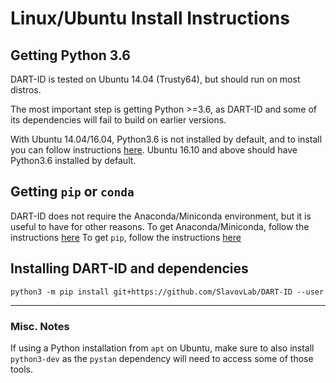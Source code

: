 # Linux/Ubuntu Install Instructions

## Getting Python 3.6

DART-ID is tested on Ubuntu 14.04 (Trusty64), but should run on most distros. 

The most important step is getting Python >=3.6, as DART-ID and some of its dependencies will fail to build on earlier versions.

With Ubuntu 14.04/16.04, Python3.6 is not installed by default, and to install you can follow instructions 
[here](https://askubuntu.com/questions/865554/how-do-i-install-python-3-6-using-apt-get). 
Ubuntu 16.10 and above should have Python3.6 installed by default.

## Getting `pip` or `conda`

DART-ID does not require the Anaconda/Miniconda environment, but it is useful to have for other reasons.
To get Anaconda/Miniconda, follow the instructions [here](https://conda.io/miniconda.html)
To get `pip`, follow the instructions [here](https://pip.pypa.io/en/stable/installing/)

## Installing DART-ID and dependencies

```python3 -m pip install git+https://github.com/SlavovLab/DART-ID --user```

-----------

### Misc. Notes

If using a Python installation from `apt` on Ubuntu, make sure to also install `python3-dev` 
as the `pystan` dependency will need to access some of those tools.
